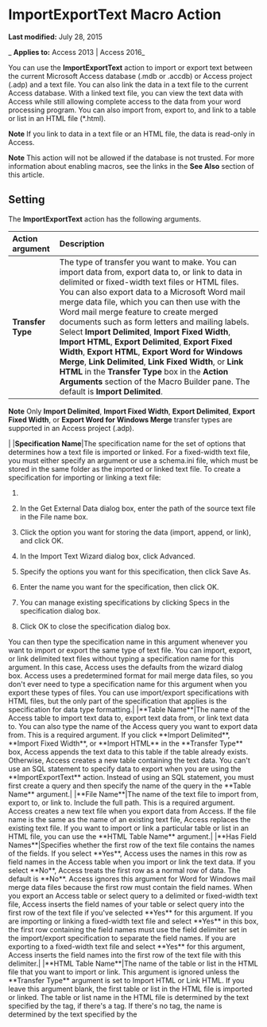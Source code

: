 
# ImportExportText Macro Action

 **Last modified:** July 28, 2015

 _ **Applies to:** Access 2013 | Access 2016_

You can use the  **ImportExportText** action to import or export text between the current Microsoft Access database (.mdb or .accdb) or Access project (.adp) and a text file. You can also link the data in a text file to the current Access database. With a linked text file, you can view the text data with Access while still allowing complete access to the data from your word processing program. You can also import from, export to, and link to a table or list in an HTML file (*.html).


 **Note**  If you link to data in a text file or an HTML file, the data is read-only in Access.


 **Note**  This action will not be allowed if the database is not trusted. For more information about enabling macros, see the links in the  **See Also** section of this article.


## Setting

The  **ImportExportText** action has the following arguments.



|**Action argument**|**Description**|
|:-----|:-----|
|**Transfer Type**|The type of transfer you want to make. You can import data from, export data to, or link to data in delimited or fixed-width text files or HTML files. You can also export data to a Microsoft Word mail merge data file, which you can then use with the Word mail merge feature to create merged documents such as form letters and mailing labels. Select  **Import Delimited**,  **Import Fixed Width**,  **Import HTML**,  **Export Delimited**,  **Export Fixed Width**,  **Export HTML**,  **Export Word for Windows Merge**,  **Link Delimited**,  **Link Fixed Width**, or  **Link HTML** in the **Transfer Type** box in the **Action Arguments** section of the Macro Builder pane. The default is **Import Delimited**.
 **Note**  Only  **Import Delimited**,  **Import Fixed Width**,  **Export Delimited**,  **Export Fixed Width**, or  **Export Word for Windows Merge** transfer types are supported in an Access project (.adp).

|
|**Specification Name**|The specification name for the set of options that determines how a text file is imported or linked. For a fixed-width text file, you must either specify an argument or use a schema.ini file, which must be stored in the same folder as the imported or linked text file. To create a specification for importing or linking a text file:
<ol xmlns:xlink="http://www.w3.org/1999/xlink" xmlns:mtps="http://msdn2.microsoft.com/mtps" xmlns:mshelp="http://msdn.microsoft.com/mshelp" xmlns:ddue="http://ddue.schemas.microsoft.com/authoring/2003/5" xmlns:msxsl="urn:schemas-microsoft-com:xslt"><li><p /></li><li><p>In the <span class="ui">Get External Data</span> dialog box, enter the path of the source text file in the <span class="ui">File name</span> box.</p></li><li><p>Click the option you want for storing the data (import, append, or link), and click <span class="ui">OK</span>.</p></li><li><p>In the <span class="ui">Import Text Wizard</span> dialog box, click <span class="ui">Advanced</span>.</p></li><li><p>Specify the options you want for this specification, then click <span class="ui">Save As</span>.</p></li><li><p>Enter the name you want for the specification, then click <span class="ui">OK</span>.</p></li><li><p>You can manage existing specifications by clicking <span class="ui">Specs</span> in the specification dialog box.</p></li><li><p>Click <span class="ui">OK</span> to close the specification dialog box.</p></li></ol>You can then type the specification name in this argument whenever you want to import or export the same type of text file. You can import, export, or link delimited text files without typing a specification name for this argument. In this case, Access uses the defaults from the wizard dialog box. Access uses a predetermined format for mail merge data files, so you don't ever need to type a specification name for this argument when you export these types of files. You can use import/export specifications with HTML files, but the only part of the specification that applies is the specification for data type formatting.|
|**Table Name**|The name of the Access table to import text data to, export text data from, or link text data to. You can also type the name of the Access query you want to export data from. This is a required argument. If you click  **Import Delimited**,  **Import Fixed Width**, or  **Import HTML** in the **Transfer Type** box, Access appends the text data to this table if the table already exists. Otherwise, Access creates a new table containing the text data. You can't use an SQL statement to specify data to export when you are using the **ImportExportText** action. Instead of using an SQL statement, you must first create a query and then specify the name of the query in the **Table Name** argument.|
|**File Name**|The name of the text file to import from, export to, or link to. Include the full path. This is a required argument. Access creates a new text file when you export data from Access. If the file name is the same as the name of an existing text file, Access replaces the existing text file. If you want to import or link a particular table or list in an HTML file, you can use the  **HTML Table Name** argument.|
|**Has Field Names**|Specifies whether the first row of the text file contains the names of the fields. If you select  **Yes**, Access uses the names in this row as field names in the Access table when you import or link the text data. If you select  **No**, Access treats the first row as a normal row of data. The default is  **No**. Access ignores this argument for Word for Windows mail merge data files because the first row must contain the field names. When you export an Access table or select query to a delimited or fixed-width text file, Access inserts the field names of your table or select query into the first row of the text file if you've selected  **Yes** for this argument. If you are importing or linking a fixed-width text file and select **Yes** in this box, the first row containing the field names must use the field delimiter set in the import/export specification to separate the field names. If you are exporting to a fixed-width text file and select **Yes** for this argument, Access inserts the field names into the first row of the text file with this delimiter.|
|**HTML Table Name**|The name of the table or list in the HTML file that you want to import or link. This argument is ignored unless the  **Transfer Type** argument is set to Import HTML or Link HTML. If you leave this argument blank, the first table or list in the HTML file is imported or linked. The table or list name in the HTML file is determined by the text specified by the <CAPTION> tag, if there's a <CAPTION> tag. If there's no <CAPTION> tag, the name is determined by the text specified by the <TITLE> tag. If more than one table or list has the same name, Access distinguishes them by adding a number to the end of each name; for example, Employees1 and Employees2.|
|**Code Page**|The name of the character set used with the code page.|

## Remarks

You can export the data in Access select queries to text files. Access exports the result set of the query, treating it just like a table.

Text data that you append to an existing Access table must be compatible with the table's structure.


- Each field in the text must be of the same data type as the corresponding field in the table.
    
- The fields must be in the same order (unless you set the  **Has Field Names** argument to **Yes**, in which case the field names in the text must match the field names in the table).
    
This action is similar to clicking  **Text File** in the **Import** or **Export** group on the **External Data** tab. The arguments of the **ImportExportText** action reflect the options in the wizard started by the **Text File** command.


 **Tip**   An import/export specification stores the information Access needs to import, export, or link a text file. You can use stored specifications to import, export, or link text data from or to similar text files. For example, you might receive weekly sales figures in a text file from a mainframe computer. You can create and save a specification for this type of data and then use the specification whenever you add this data to your Access database.


 **Note**  If you query or filter a linked text file, the query or filter is case-sensitive.

To run the  **ImportExportText** action in a Visual Basic for Applications (VBA) module, use the **TransferText** method of the **DoCmd** object.

